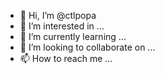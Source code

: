 - 👋 Hi, I’m @ctlpopa
- 👀 I’m interested in ...
- 🌱 I’m currently learning ...
- 💞️ I’m looking to collaborate on ...
- 📫 How to reach me ...

<!---
ctlpopa/ctlpopa is a ✨ special ✨ repository because its `README.md` (this file) appears on your GitHub profile.
You can click the Preview link to take a look at your changes.
--->

